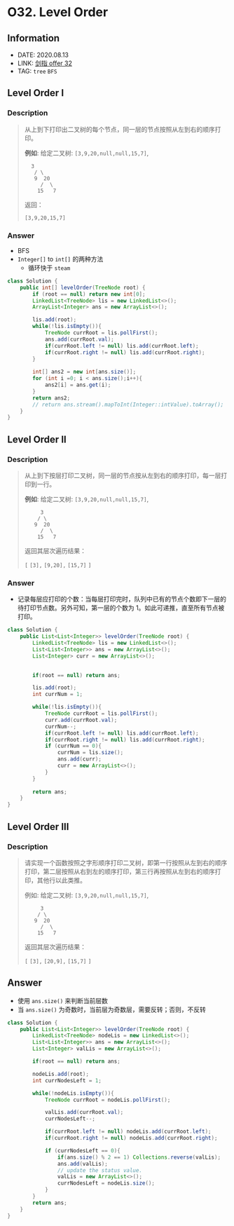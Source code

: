 # O32. Level Order

## Information

- DATE: 2020.08.13
- LINK: [剑指 offer 32](https://leetcode-cn.com/problems/cong-shang-dao-xia-da-yin-er-cha-shu-lcof/)
- TAG: `tree` `BFS`

## Level Order I

### Description

> 从上到下打印出二叉树的每个节点，同一层的节点按照从左到右的顺序打印。
>
> **例如**:
> 给定二叉树: `[3,9,20,null,null,15,7]`,
>
>     	3
>        / \
>        9  20
>          /  \
>         15   7
> 返回：
>
> `[3,9,20,15,7]`

### Answer

- BFS
- `Integer[]` to `int[]` 的两种方法
  - 循环快于 `steam`

```java
class Solution {
    public int[] levelOrder(TreeNode root) { 
        if (root == null) return new int[0];
        LinkedList<TreeNode> lis = new LinkedList<>();
        ArrayList<Integer> ans = new ArrayList<>();

        lis.add(root);
        while(!lis.isEmpty()){
            TreeNode currRoot = lis.pollFirst();
            ans.add(currRoot.val);
            if(currRoot.left != null) lis.add(currRoot.left);
            if(currRoot.right != null) lis.add(currRoot.right);
        }
        
        int[] ans2 = new int[ans.size()];
        for (int i =0; i < ans.size();i++){
            ans2[i] = ans.get(i);
        }
        return ans2;
        // return ans.stream().mapToInt(Integer::intValue).toArray();
    }
}
```

## Level Order II

### Description

> 从上到下按层打印二叉树，同一层的节点按从左到右的顺序打印，每一层打印到一行。
>
> **例如**:
> 给定二叉树: `[3,9,20,null,null,15,7]`,
>
>          3
>         / \
>        9  20
>          /  \
>         15   7
> 返回其层次遍历结果：
>
> `[`
> `[3],`
> `[9,20],`
> `[15,7]`
> `]`

### Answer

- 记录每层应打印的个数：当每层打印完时，队列中已有的节点个数即下一层的待打印节点数。另外可知，第一层的个数为 1。如此可递推，直至所有节点被打印。

```java
class Solution {
    public List<List<Integer>> levelOrder(TreeNode root) {
        LinkedList<TreeNode> lis = new LinkedList<>();
        List<List<Integer>> ans = new ArrayList<>();
        List<Integer> curr = new ArrayList<>();
        

        if(root == null) return ans;

        lis.add(root);
        int currNum = 1;

        while(!lis.isEmpty()){
            TreeNode currRoot = lis.pollFirst();
            curr.add(currRoot.val);
            currNum--;
            if(currRoot.left != null) lis.add(currRoot.left);
            if(currRoot.right != null) lis.add(currRoot.right);
            if (currNum == 0){
                currNum = lis.size();
                ans.add(curr);
                curr = new ArrayList<>();   
            }
        }
        
        return ans;
    }
}
```

## Level Order III

### Description

> 请实现一个函数按照之字形顺序打印二叉树，即第一行按照从左到右的顺序打印，第二层按照从右到左的顺序打印，第三行再按照从左到右的顺序打印，其他行以此类推。
>
> 例如:
> 给定二叉树: `[3,9,20,null,null,15,7]`,
>
>          3
>         / \
>        9  20
>          /  \
>         15   7
> 返回其层次遍历结果：
>
> `[`
> `[3],`
> `[20,9],`
> `[15,7]`
> `]`

## Answer

- 使用 `ans.size()` 来判断当前层数
- 当 `ans.size()` 为奇数时，当前层为奇数层，需要反转；否则，不反转

```java
class Solution {
    public List<List<Integer>> levelOrder(TreeNode root) {
        LinkedList<TreeNode> nodeLis = new LinkedList<>();
        List<List<Integer>> ans = new ArrayList<>();
        List<Integer> valLis = new ArrayList<>();     

        if(root == null) return ans;

        nodeLis.add(root);
        int currNodesLeft = 1;

        while(!nodeLis.isEmpty()){
            TreeNode currRoot = nodeLis.pollFirst();

            valLis.add(currRoot.val);
            currNodesLeft--;

            if(currRoot.left != null) nodeLis.add(currRoot.left);
            if(currRoot.right != null) nodeLis.add(currRoot.right);

            if (currNodesLeft == 0){
                if(ans.size() % 2 == 1) Collections.reverse(valLis);
                ans.add(valLis);
                // update the status value.  
                valLis = new ArrayList<>(); 
                currNodesLeft = nodeLis.size();
            }
        }
        return ans;
    }
}
```

